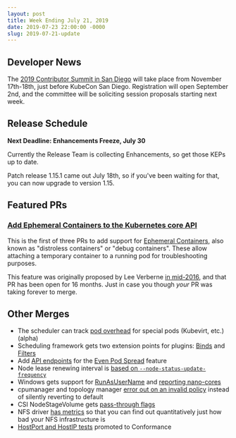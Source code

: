 ```yaml
---
layout: post
title: Week Ending July 21, 2019
date: 2019-07-23 22:00:00 -0000
slug: 2019-07-21-update
---
```


## Developer News

The [2019 Contributor Summit in San Diego](https://github.com/kubernetes/community/tree/master/events/2019/11-contributor-summit) will take place from November 17th-18th, just before KubeCon San Diego.  Registration will open September 2nd, and the committee will be soliciting session proposals starting next week.

## Release Schedule

**Next Deadline: Enhancements Freeze, July 30**

Currently the Release Team is collecting Enhancements, so get those KEPs up to date.  

Patch release 1.15.1 came out July 18th, so if you've been waiting for that, you can now upgrade to version 1.15.

## Featured PRs

### [Add Ephemeral Containers to the Kubernetes core API](https://github.com/kubernetes/kubernetes/pull/59416)

This is the first of three PRs to add support for [Ephemeral Containers](https://github.com/kubernetes/enhancements/blob/master/keps/sig-node/20190212-ephemeral-containers.md), also known as "distroless containers" or "debug containers".  These allow attaching a temporary container to a running pod for troubleshooting purposes.

This feature was originally proposed by Lee Verberne [in mid-2016](https://github.com/kubernetes/kubernetes/issues/27140), and that PR has been open for 16 months.  Just in case you though *your* PR was taking forever to merge.

## Other Merges

* The scheduler can track [pod overhead](https://github.com/kubernetes/kubernetes/pull/78319) for special pods (Kubevirt, etc.) (alpha)
* Scheduling framework gets two extension points for plugins: [Binds](https://github.com/kubernetes/kubernetes/pull/78513) and [Filters](https://github.com/kubernetes/kubernetes/pull/78477)
* Add [API endpoints](https://github.com/kubernetes/kubernetes/pull/77327) for the [Even Pod Spread](https://github.com/kubernetes/enhancements/blob/master/keps/sig-scheduling/20190221-even-pods-spreading.md) feature
* Node lease renewing interval is [based on `--node-status-update-frequency`](https://github.com/kubernetes/kubernetes/pull/80173)
* Windows gets support for [RunAsUserName](https://github.com/kubernetes/kubernetes/pull/79489) and [reporting nano-cores](https://github.com/kubernetes/kubernetes/pull/80176)
* cpumanager and topology manager [error out on an invalid policy](https://github.com/kubernetes/kubernetes/pull/80294) instead of silently reverting to default
* CSI NodeStageVolume gets [pass-through flags](https://github.com/kubernetes/kubernetes/pull/80191)
* NFS driver [has metrics](https://github.com/kubernetes/kubernetes/pull/75805) so that you can find out quantitatively just how bad your NFS infrastructure is
* [HostPort and HostIP tests](https://github.com/kubernetes/kubernetes/pull/78350) promoted to Conformance
